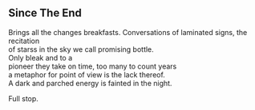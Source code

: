 Since The End
-------------
Brings all the changes breakfasts. Conversations of laminated signs, the recitation  
of starss in the sky we call promising bottle.  
Only bleak and to a  
pioneer they take on time, too many to count years  
a metaphor for point of view is the lack thereof.  
A dark and parched energy is fainted in the night.  
  
Full stop.  
